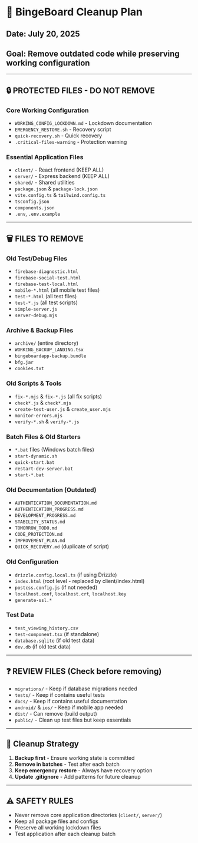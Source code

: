 # 🧹 BingeBoard Cleanup Plan
## Date: July 20, 2025
## Goal: Remove outdated code while preserving working configuration

---

## 🔒 **PROTECTED FILES - DO NOT REMOVE**
### Core Working Configuration
- `WORKING_CONFIG_LOCKDOWN.md` - Lockdown documentation
- `EMERGENCY_RESTORE.sh` - Recovery script  
- `quick-recovery.sh` - Quick recovery
- `.critical-files-warning` - Protection warning

### Essential Application Files
- `client/` - React frontend (KEEP ALL)
- `server/` - Express backend (KEEP ALL) 
- `shared/` - Shared utilities
- `package.json` & `package-lock.json`
- `vite.config.ts` & `tailwind.config.ts`
- `tsconfig.json`
- `components.json`
- `.env`, `.env.example`

---

## 🗑️ **FILES TO REMOVE**

### Old Test/Debug Files
- `firebase-diagnostic.html`
- `firebase-social-test.html` 
- `firebase-test-local.html`
- `mobile-*.html` (all mobile test files)
- `test-*.html` (all test files)
- `test-*.js` (all test scripts)
- `simple-server.js`
- `server-debug.mjs`

### Archive & Backup Files  
- `archive/` (entire directory)
- `WORKING_BACKUP_LANDING.tsx`
- `bingeboardapp-backup.bundle`
- `bfg.jar`
- `cookies.txt`

### Old Scripts & Tools
- `fix-*.mjs` & `fix-*.js` (all fix scripts)
- `check*.js` & `check*.mjs`
- `create-test-user.js` & `create_user.mjs`
- `monitor-errors.mjs`
- `verify-*.sh` & `verify-*.js`

### Batch Files & Old Starters
- `*.bat` files (Windows batch files)
- `start-dynamic.sh`
- `quick-start.bat`
- `restart-dev-server.bat`
- `start-*.bat`

### Old Documentation (Outdated)
- `AUTHENTICATION_DOCUMENTATION.md`
- `AUTHENTICATION_PROGRESS.md` 
- `DEVELOPMENT_PROGRESS.md`
- `STABILITY_STATUS.md`
- `TOMORROW_TODO.md`
- `CODE_PROTECTION.md`
- `IMPROVEMENT_PLAN.md`
- `QUICK_RECOVERY.md` (duplicate of script)

### Old Configuration
- `drizzle.config.local.ts` (if using Drizzle)
- `index.html` (root level - replaced by client/index.html)
- `postcss.config.js` (if not needed)
- `localhost.conf`, `localhost.crt`, `localhost.key`
- `generate-ssl.*`

### Test Data
- `test_viewing_history.csv`
- `test-component.tsx` (if standalone)
- `database.sqlite` (if old test data)
- `dev.db` (if old test data)

---

## ❓ **REVIEW FILES** (Check before removing)
- `migrations/` - Keep if database migrations needed
- `tests/` - Keep if contains useful tests  
- `docs/` - Keep if contains useful documentation
- `android/` & `ios/` - Keep if mobile app needed
- `dist/` - Can remove (build output)
- `public/` - Clean up test files but keep essentials

---

## 🎯 **Cleanup Strategy**
1. **Backup first** - Ensure working state is committed
2. **Remove in batches** - Test after each batch
3. **Keep emergency restore** - Always have recovery option
4. **Update .gitignore** - Add patterns for future cleanup

---

## ⚠️ **SAFETY RULES**
- Never remove core application directories (`client/`, `server/`)
- Keep all package files and configs
- Preserve all working lockdown files
- Test application after each cleanup batch
